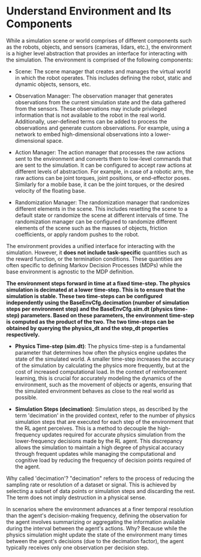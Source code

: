 # Understand Environment and Its Components

While a simulation scene or world comprises of different components such as the robots, objects, and sensors (cameras, lidars, etc.), the environment is a higher level abstraction that provides an interface for interacting with the simulation. The environment is comprised of the following components:

- Scene: The scene manager that creates and manages the virtual world in which the robot operates. This includes defining the robot,
static and dynamic objects, sensors, etc.

- Observation Manager: The observation manager that generates observations from the current simulation state and the data gathered 
from the sensors. These observations may include privileged information that is not available to the robot in the real world.
Additionally, user-defined terms can be added to process the observations and generate custom observations. 
For example, using a network to embed high-dimensional observations into a lower-dimensional space.

- Action Manager: The action manager that processes the raw actions sent to the environment and converts them to low-level commands 
that are sent to the simulation. It can be configured to accept raw actions at different levels of abstraction. 
For example, in case of a robotic arm, the raw actions can be joint torques, joint positions, or end-effector poses. 
Similarly for a mobile base, it can be the joint torques, or the desired velocity of the floating base.

- Randomization Manager: The randomization manager that randomizes different elements in the scene. 
This includes resetting the scene to a default state or randomize the scene at different intervals of time. 
The randomization manager can be configured to randomize different elements of the scene such as the masses of objects, 
friction coefficients, or apply random pushes to the robot.

The environment provides a unified interface for interacting with the simulation. However, it **does not include task-specific** quantities such as the reward function, or the termination conditions. These quantities are often specific to defining Markov Decision Processes (MDPs) while the base environment is agnostic to the MDP definition.

**The environment steps forward in time at a fixed time-step. The physics simulation is decimated at a lower time-step. This is to ensure that the simulation is stable. These two time-steps can be configured independently using the BaseEnvCfg.decimation (number of simulation steps per environment step) and the BaseEnvCfg.sim.dt (physics time-step) parameters. Based on these parameters, the environment time-step is computed as the product of the two. The two time-steps can be obtained by querying the physics_dt and the step_dt properties respectively.**

- **Physics Time-step (sim.dt)**: The physics time-step is a fundamental parameter that determines how often the physics engine updates the state of the simulated world. A smaller time-step increases the accuracy of the simulation by calculating the physics more frequently, but at the cost of increased computational load. In the context of reinforcement learning, this is crucial for accurately modeling the dynamics of the environment, such as the movement of objects or agents, ensuring that the simulated environment behaves as close to the real world as possible.

- **Simulation Steps (decimation)**: Simulation steps, as described by the term 'decimation' in the provided context, refer to the number of physics simulation steps that are executed for each step of the environment that the RL agent perceives. This is a method to decouple the high-frequency updates required for accurate physics simulation from the lower-frequency decisions made by the RL agent. This discrepancy allows the simulation to maintain a high degree of physical accuracy through frequent updates while managing the computational and cognitive load by reducing the frequency of decision points required of the agent.

Why called 'decimation'? "decimation" refers to the process of reducing the sampling rate or resolution of a dataset or signal. This is achieved by selecting a subset of data points or simulation steps and discarding the rest. The term does not imply destruction in a physical sense.

In scenarios where the environment advances at a finer temporal resolution than the agent's decision-making frequency, defining the observation for the agent involves summarizing or aggregating the information available during the interval between the agent's actions. Why? Because while the physics simulation might update the state of the environment many times between the agent's decisions (due to the decimation factor), the agent typically receives only one observation per decision step.




